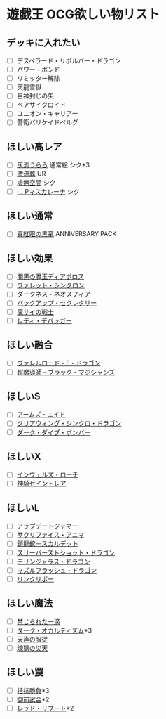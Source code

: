 # 遊戯王 OCG欲しい物リスト

## デッキに入れたい
- [ ] デスペラード・リボルバー・ドラゴン
- [ ] パワー・ボンド
- [ ] リミッター解除
- [ ] 天龍雪獄
- [ ] 巨神封じの矢
- [ ] ペアサイクロイド
- [ ] ユニオン・キャリアー
- [ ] 警衛バリケイドベルグ
## ほしい高レア
- [ ] [灰流うらら](https://www.db.yugioh-card.com/yugiohdb/card_search.action?ope=2&cid=12950) 通常絵 シク*3
- [ ] [激流葬](https://www.db.yugioh-card.com/yugiohdb/card_search.action?ope=2&cid=5114) UR
- [ ] [虚無空間](https://www.db.yugioh-card.com/yugiohdb/card_search.action?ope=2&cid=9153) シク
- [ ] [I：Pマスカレーナ](https://www.db.yugioh-card.com/yugiohdb/card_search.action?ope=2&cid=14676) シク
## ほしい通常
- [ ] [真紅眼の黒竜](https://www.db.yugioh-card.com/yugiohdb/card_search.action?ope=2&cid=4088) ANNIVERSARY PACK
## ほしい効果
- [ ] [闇黒の魔王ディアボロス](https://www.db.yugioh-card.com/yugiohdb/card_search.action?ope=2&cid=13683)
- [ ] [ヴァレット・シンクロン](https://www.db.yugioh-card.com/yugiohdb/card_search.action?ope=2&cid=14084)
- [ ] [ダークネス・ネオスフィア](https://www.db.yugioh-card.com/yugiohdb/card_search.action?ope=2&cid=8537)
- [ ] [バックアップ・セクレタリー](https://www.db.yugioh-card.com/yugiohdb/card_search.action?ope=2&cid=13041)
- [ ] [魔サイの戦士](https://www.db.yugioh-card.com/yugiohdb/card_search.action?ope=2&cid=11664)
- [ ] [レディ・デバッガー](https://www.db.yugioh-card.com/yugiohdb/card_search.action?ope=2&cid=13522)
## ほしい融合
- [ ] [ヴァレルロード・F・ドラゴン](https://www.db.yugioh-card.com/yugiohdb/card_search.action?ope=2&cid=14625)
- [ ] [超魔導師－ブラック・マジシャンズ](https://www.db.yugioh-card.com/yugiohdb/card_search.action?ope=2&cid=14905)
## ほしいS
- [ ] [アームズ・エイド](https://www.db.yugioh-card.com/yugiohdb/card_search.action?ope=2&cid=7987)
- [ ] [クリアウィング・シンクロ・ドラゴン](https://www.db.yugioh-card.com/yugiohdb/card_search.action?ope=2&cid=11721)
- [ ] [ダーク・ダイブ・ボンバー](https://www.db.yugioh-card.com/yugiohdb/card_search.action?ope=2&cid=8035)
## ほしいX
- [ ] [インヴェルズ・ローチ](https://www.db.yugioh-card.com/yugiohdb/card_search.action?ope=2&cid=9612)
- [ ] [神騎セイントレア](https://www.db.yugioh-card.com/yugiohdb/card_search.action?ope=2&cid=11572)
## ほしいL
- [ ] [アップデートジャマー](https://www.db.yugioh-card.com/yugiohdb/card_search.action?ope=2&cid=14122)
- [ ] [サクリファイス・アニマ](https://www.db.yugioh-card.com/yugiohdb/card_search.action?ope=2&cid=13841)
- [ ] [鎖龍蛇－スカルデット](https://www.db.yugioh-card.com/yugiohdb/card_search.action?ope=2&cid=13419)
- [ ] [スリーバーストショット・ドラゴン](https://www.db.yugioh-card.com/yugiohdb/card_search.action?ope=2&cid=13415)
- [ ] [デリンジャラス・ドラゴン](https://www.db.yugioh-card.com/yugiohdb/card_search.action?ope=2&cid=14291)
- [ ] [マズルフラッシュ・ドラゴン](https://www.db.yugioh-card.com/yugiohdb/card_search.action?ope=2&cid=13838)
- [ ] [リンクリボー](https://www.db.yugioh-card.com/yugiohdb/card_search.action?ope=2&cid=13346)
## ほしい魔法
- [ ] [禁じられた一滴](https://www.db.yugioh-card.com/yugiohdb/card_search.action?ope=2&cid=15299)
- [ ] [ダーク・オカルティズム](https://www.db.yugioh-card.com/yugiohdb/card_search.action?ope=2&cid=14584)*3
- [ ] [天声の服従](https://www.db.yugioh-card.com/yugiohdb/card_search.action?ope=2&cid=5551)
- [ ] [煉獄の災天](https://www.db.yugioh-card.com/yugiohdb/card_search.action?ope=2&cid=15051)
## ほしい罠
- [ ] [拮抗勝負](https://www.db.yugioh-card.com/yugiohdb/card_search.action?ope=2&cid=13293)*3
- [ ] [御前試合](https://www.db.yugioh-card.com/yugiohdb/card_search.action?ope=2&cid=7934)*2
- [ ] [レッド・リブート](https://www.db.yugioh-card.com/yugiohdb/card_search.action?ope=2&cid=13622)*2
